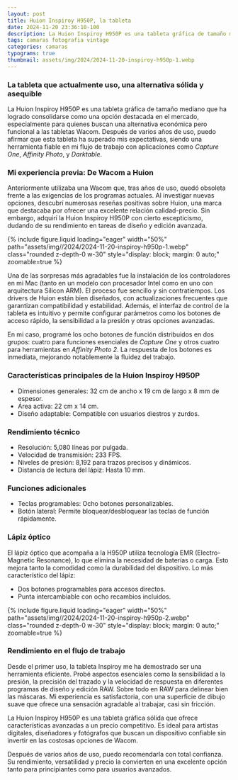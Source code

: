 ```yaml
---
layout: post
title: Huion Inspiroy H950P, la tableta
date: 2024-11-20 23:36:10-100
description: La Huion Inspiroy H950P es una tableta gráfica de tamaño mediano que actualmente uso con mis aplicaciones, con una excelente relación calidad-precio.
tags: camaras fotografia vintage
categories: camaras
typograms: true
thumbnail: assets/img/2024/2024-11-20-inspiroy-h950p-1.webp
---
```


### La tableta que actualmente uso, una alternativa sólida y asequible

La Huion Inspiroy H950P es una tableta gráfica de tamaño mediano que ha logrado consolidarse como una opción destacada en el mercado, especialmente para quienes buscan una alternativa económica pero funcional a las tabletas Wacom. Después de varios años de uso, puedo afirmar que esta tableta ha superado mis expectativas, siendo una herramienta fiable en mi flujo de trabajo con aplicaciones como *Capture One*, *Affinity Photo*, y *Darktable*.

### Mi experiencia previa: De Wacom a Huion

Anteriormente utilizaba una Wacom que, tras años de uso, quedó obsoleta frente a las exigencias de los programas actuales. Al investigar nuevas opciones, descubrí numerosas reseñas positivas sobre Huion, una marca que destacaba por ofrecer una excelente relación calidad-precio. Sin embargo, adquirí la Huion Inspiroy H950P con cierto escepticismo, dudando de su rendimiento en tareas de diseño y edición avanzada.

<div class="text-center">
{% include figure.liquid loading="eager" width="50%" path="assets/img//2024/2024-11-20-inspiroy-h950p-1.webp" class="rounded z-depth-0 w-30" style="display: block; margin: 0 auto;" zoomable=true %}   
</div>

Una de las sorpresas más agradables fue la instalación de los controladores en mi Mac (tanto en un modelo con procesador Intel como en uno con arquitectura Silicon ARM). El proceso fue sencillo y sin contratiempos. Los drivers de Huion están bien diseñados, con actualizaciones frecuentes que garantizan compatibilidad y estabilidad. Además, el interfaz de control de la tableta es intuitivo y permite configurar parámetros como los botones de acceso rápido, la sensibilidad a la presión y otras opciones avanzadas.

En mi caso, programé los ocho botones de función distribuidos en dos grupos: cuatro para funciones esenciales de *Capture One* y otros cuatro para herramientas en *Affinity Photo 2*. La respuesta de los botones es inmediata, mejorando notablemente la fluidez del trabajo.

### Características principales de la Huion Inspiroy H950P

- Dimensiones generales: 32 cm de ancho x 19 cm de largo x 8 mm de espesor.
- Área activa: 22 cm x 14 cm.
- Diseño adaptable: Compatible con usuarios diestros y zurdos.

### Rendimiento técnico

- Resolución: 5,080 líneas por pulgada.
- Velocidad de transmisión: 233 FPS.
- Niveles de presión: 8,192 para trazos precisos y dinámicos.
- Distancia de lectura del lápiz: Hasta 10 mm.

### Funciones adicionales

- Teclas programables: Ocho botones personalizables.
- Botón lateral: Permite bloquear/desbloquear las teclas de función rápidamente.

### Lápiz óptico

El lápiz óptico que acompaña a la H950P utiliza tecnología EMR (Electro-Magnetic Resonance), lo que elimina la necesidad de baterías o carga. Esto mejora tanto la comodidad como la durabilidad del dispositivo. Lo más característico del lápiz: 

- Dos botones programables para accesos directos.
- Punta intercambiable con ocho recambios incluidos.

<div class="text-center">
{% include figure.liquid loading="eager" width="50%" path="assets/img//2024/2024-11-20-inspiroy-h950p-2.webp" class="rounded z-depth-0 w-30" style="display: block; margin: 0 auto;" zoomable=true %}   
</div>

### Rendimiento en el flujo de trabajo

Desde el primer uso, la tableta Inspiroy me ha demostrado ser una herramienta eficiente. Probé aspectos esenciales como la sensibilidad a la presión, la precisión del trazado y la velocidad de respuesta en diferentes programas de diseño y edición RAW. Sobre todo en RAW para delinear bien las máscaras. Mi experiencia es satisfactoria, con una superficie de dibujo suave que ofrece una sensación agradable al trabajar, casi sin fricción.

La Huion Inspiroy H950P es una tableta gráfica sólida que ofrece características avanzadas a un precio competitivo. Es ideal para artistas digitales, diseñadores y fotógrafos que buscan un dispositivo confiable sin invertir en las costosas opciones de Wacom.

Después de varios años de uso, puedo recomendarla con total confianza. Su rendimiento, versatilidad y precio la convierten en una excelente opción tanto para principiantes como para usuarios avanzados.


 
